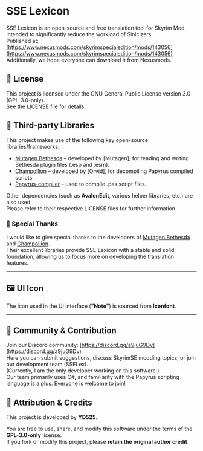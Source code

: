 # SSE Lexicon

SSE Lexicon is an open-source and free translation tool for Skyrim Mod, intended to significantly reduce the workload of Sinicizers.  
Published at: [https://www.nexusmods.com/skyrimspecialedition/mods/143056](https://www.nexusmods.com/skyrimspecialedition/mods/143056)  
Additionally, we hope everyone can download it from Nexusmods.

## 📄 License

This project is licensed under the GNU General Public License version 3.0 (GPL-3.0-only).  
See the LICENSE file for details.

## 🧩 Third-party Libraries

This project makes use of the following key open-source libraries/frameworks:

- [Mutagen.Bethesda](https://github.com/Mutagen-Modding/Mutagen) – developed by [Mutagen], for reading and writing Bethesda plugin files (.esp and .esm).
- [Champollion](https://github.com/Orvid/Champollion) – developed by [Orvid], for decompiling Papyrus compiled scripts.
- [Papyrus-compiler](https://github.com/russo-2025/papyrus-compiler) – used to compile .pas script files.

Other dependencies (such as **AvalonEdit**, various helper libraries, etc.) are also used.  
Please refer to their respective LICENSE files for further information.

### 🙏 Special Thanks

I would like to give special thanks to the developers of [Mutagen.Bethesda](https://github.com/Mutagen-Modding/Mutagen) and [Champollion](https://github.com/Orvid/Champollion).  
Their excellent libraries provide SSE Lexicon with a stable and solid foundation, allowing us to focus more on developing the translation features.

---

## 🖼️ UI Icon

The icon used in the UI interface (**"Note"**) is sourced from **Iconfont**.

---

## 💬 Community & Contribution

Join our Discord community: [https://discord.gg/a9juG9Dv](https://discord.gg/a9juG9Dv)  
Here you can submit suggestions, discuss SkyrimSE modding topics, or join our development team (SSELex).  
(Currently, I am the only developer working on this software.)  
Our team primarily uses C#, and familiarity with the Papyrus scripting language is a plus. Everyone is welcome to join!

## 🙏 Attribution & Credits

This project is developed by **YD525**.

You are free to use, share, and modify this software under the terms of the **GPL-3.0-only** license.  
If you fork or modify this project, please **retain the original author credit**.